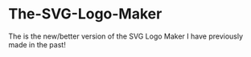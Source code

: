 # The-SVG-Logo-Maker
The is the new/better version of the SVG Logo Maker I have previously made in the past!
